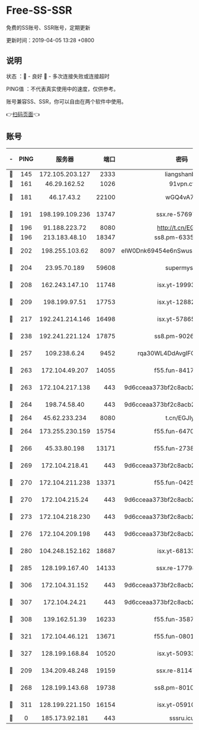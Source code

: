 # Free-SS-SSR

免费的SS账号、SSR账号，定期更新

更新时间：2019-04-05 13:28 +0800

## 说明

状态     ：🙂 - 良好 🙁 - 多次连接失败或连接超时

PING值   ：不代表真实使用中的速度，仅供参考。

账号兼容SS、SSR，你可以自由在两个软件中使用。

👉[扫码页面](https://liesauer.github.io/Free-SS-SSR/)👈

## 账号

|-|PING|服务器|端口|密码|加密方式|区域|
|:----:|:----:|:-----:|-----:|:----:|:----:|:----:|
|🙂|145|172.105.203.127|2333|liangshanbo|chacha20|JP|
|🙂|161|46.29.162.52|1026|91vpn.cf|rc4-md5|RU|
|🙂|181|46.17.43.2|22100|wGQ4vA7D|aes-256-gcm|RU|
|🙂|191|198.199.109.236|13747|ssx.re-57697610|aes-256-cfb|US|
|🙂|196|91.188.223.72|8080|http://t.cn/EGJIyrl|rc4-md5|RU|
|🙂|196|213.183.48.10|18347|ss8.pm-63355792|rc4-md5|RU|
|🙂|202|198.255.103.62|8097|eIW0Dnk69454e6nSwuspv9DmS201tQ0D|aes-256-cfb|US|
|🙂|204|23.95.70.189|59608|supermyssr|chacha20-ietf|US|
|🙂|208|162.243.147.10|11748|isx.yt-19993680|aes-256-cfb|US|
|🙂|209|198.199.97.51|17753|isx.yt-12882170|aes-256-cfb|US|
|🙂|217|192.241.214.146|16498|isx.yt-57865147|aes-256-cfb|US|
|🙂|238|192.241.221.124|17875|ss8.pm-90261799|aes-256-cfb|US|
|🙂|257|109.238.6.24|9452|rqa30WL4DdAvgIFG6Fs3znzTa|aes-256-cfb|FR|
|🙂|263|172.104.49.207|14055|f55.fun-84172526|aes-256-cfb|SG|
|🙂|263|172.104.217.138|443|9d6cceaa373bf2c8acb22e60b6a58be6|aes-256-cfb|US|
|🙂|264|198.74.58.40|443|9d6cceaa373bf2c8acb22e60b6a58be6|aes-256-cfb|US|
|🙂|264|45.62.233.234|8080|t.cn/EGJIyrl|rc4-md5|CA|
|🙂|264|173.255.230.159|15754|f55.fun-64706924|aes-256-cfb|US|
|🙂|266|45.33.80.198|13171|f55.fun-27386798|aes-256-cfb|US|
|🙂|269|172.104.218.41|443|9d6cceaa373bf2c8acb22e60b6a58be6|aes-256-cfb|US|
|🙂|270|172.104.211.238|13371|f55.fun-04250289|aes-256-cfb|US|
|🙂|270|172.104.215.24|443|9d6cceaa373bf2c8acb22e60b6a58be6|aes-256-cfb|US|
|🙂|273|172.104.218.230|443|9d6cceaa373bf2c8acb22e60b6a58be6|aes-256-cfb|US|
|🙂|276|172.104.209.198|443|9d6cceaa373bf2c8acb22e60b6a58be6|aes-256-cfb|US|
|🙂|280|104.248.152.162|18687|isx.yt-68133684|aes-256-cfb|SG|
|🙂|285|128.199.167.40|14133|ssx.re-17798800|aes-256-cfb|SG|
|🙂|306|172.104.31.152|443|9d6cceaa373bf2c8acb22e60b6a58be6|aes-256-cfb|US|
|🙂|307|172.104.24.21|443|9d6cceaa373bf2c8acb22e60b6a58be6|aes-256-cfb|US|
|🙂|308|139.162.51.39|16233|f55.fun-35878736|aes-256-cfb|SG|
|🙂|321|172.104.46.121|13671|f55.fun-08015560|aes-256-cfb|SG|
|🙂|327|128.199.168.84|10520|isx.yt-50933208|aes-256-cfb|SG|
|🙂|209|134.209.48.248|19159|ssx.re-81147970|aes-256-cfb|US|
|🙂|268|128.199.143.68|19738|ss8.pm-80109890|aes-256-cfb|SG|
|🙂|311|128.199.221.150|16154|isx.yt-05910694|aes-256-cfb|SG|
|🙁|0|185.173.92.181|443|sssru.icu|rc4-md5|RU|
